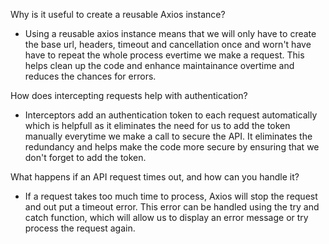 
Why is it useful to create a reusable Axios instance?

- Using a reusable axios instance means that we will only have to create the base url, headers, timeout and cancellation once and worn't have have to repeat the whole process evertime we make a request. This helps clean up the code and enhance maintainance overtime and reduces the chances for errors.

How does intercepting requests help with authentication?

- Interceptors add an authentication token to each request automatically which is helpfull as it eliminates the need for us to add the token manually everytime we make a call to secure the API. It eliminates the redundancy and helps make the code more secure by ensuring that we don't forget to add the token.

What happens if an API request times out, and how can you handle it?

- If a request takes too much time to process, Axios will stop the request and out put a timeout error. This error can be handled using the try and catch function, which will allow us to display an error message or try process the request again.
